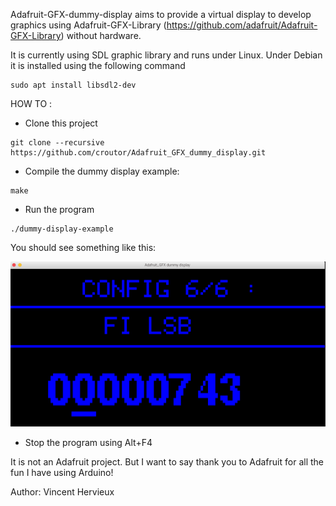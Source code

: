 Adafruit-GFX-dummy-display aims to provide a virtual display to develop graphics using Adafruit-GFX-Library (https://github.com/adafruit/Adafruit-GFX-Library) without hardware.

It is currently using SDL graphic library and runs under Linux.
Under Debian it is installed using the following command
```
sudo apt install libsdl2-dev
```

HOW TO :

* Clone this project
```
git clone --recursive https://github.com/croutor/Adafruit_GFX_dummy_display.git
```

* Compile the dummy display example:
```
make
```
* Run the program
```
./dummy-display-example
```

You should see something like this:

![Preview](img/preview.png)

* Stop the program using Alt+F4





It is not an Adafruit project. But I want to say thank you to Adafruit for all the fun I have using Arduino!

Author: Vincent Hervieux




